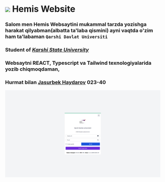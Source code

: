 
# <img src="./public/favicon.ico" width="24"> Hemis Website

### Salom men Hemis Websaytini mukammal tarzda yozishga harakat qilyabman(albatta ta'laba qismini) ayni vaqtda o'zim ham ta'labaman `Qarshi Davlat Universiti`

### Student of _[Karshi State University](https://qarshidu.uz/uz)_

### Websaytni REACT, Typescript va Tailwind texnologiyalarida yozib chiqmoqdaman,
### Hurmat bilan [Jasurbek Haydarov](https://t.me/KanYonA) 023-40

<img src=".github/walpapers/Login%20_%20HEMIS%20Student%20axborot%20tizimi%20-%20Google%20Chrome%2011_11_2024%2011_16_29%20PM.png">

